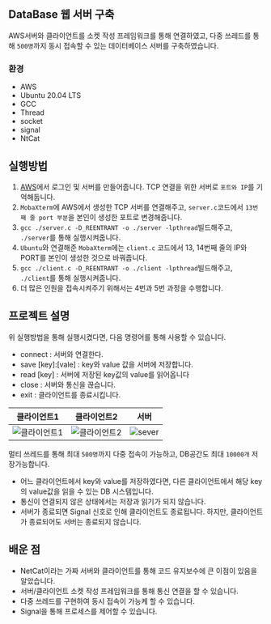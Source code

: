 ## DataBase 웹 서버 구축
AWS서버와 클라이언트를 소켓 작성 프레임워크를 통해 연결하였고, 다중 쓰레드를 통해 `500명`까지 동시 접속할 수 있는 데이터베이스 서버를 구축하였습니다.

### 환경 
- AWS
- Ubuntu 20.04 LTS
- GCC
- Thread
- socket
- signal
- NtCat

## 실행방법
1. [AWS](https://signin.aws.amazon.com/signin?redirect_uri=https%3A%2F%2Fap-northeast-2.console.aws.amazon.com%2Fec2%2Fv2%2Fhome%3Fregion%3Dap-northeast-2%26state%3DhashArgs%2523LaunchInstanceWizard%253A%26isauthcode%3Dtrue&client_id=arn%3Aaws%3Aiam%3A%3A015428540659%3Auser%2Fec2&forceMobileApp=0&code_challenge=WrAiITH3zgku5jj4jk7tQa7Dvkeifl00dtT3NL30zBc&code_challenge_method=SHA-256)에서 로그인 및 서버를 만들어줍니다. TCP 연결을 위한 서버로 `포트와 IP`를 기억해둡니다.
2. `MobaXterm`에 AWS에서 생성한 TCP 서버를 연결해주고, `server.c`코드에서 `13번째 줄 port 부분`을 본인이 생성한 포트로 변경해줍니다.
3. `gcc ./server.c -D_REENTRANT -o ./server -lpthread`빌드해주고, `./server`를 통해 실행시켜줍니다.
4. `Ubuntu`와 연결해준 `MobaXterm`에는 `client.c` 코드에서 13, 14번째 줄의 IP와 PORT를 본인이 생성한 것으로 바꿔줍니다.
5. `gcc ./client.c -D_REENTRANT -o ./client -lpthread`빌드해주고, `./client`를 통해 실행시켜줍니다.
6. 더 많은 인원을 접속시켜주기 위해서는 4번과 5번 과정을 수행합니다.

## 프로젝트 설명
위 실행방법을 통해 실행시켰다면, 다음 명령어를 통해 사용할 수 있습니다.
- connect : 서버와 연결한다.
- save [key]:[vale] : key와 value 값을 서버에 저장합니다.
- read [key] : 서버에 저장된 key값의 value를 읽어옵니다
- close : 서버와 통신을 끊습니다.
- exit : 클라이언트를 종료시킵니다.

|클라이언트1|클라이언트2|서버|
|-|-|-|
|![클라이언트1](https://user-images.githubusercontent.com/99601412/164195046-4227adbb-eefa-4ee8-875f-b70374144fa0.png)|![클라이언트2](https://user-images.githubusercontent.com/99601412/164195062-79055c96-b5ef-49ec-9456-ae450d5b25a2.png)|![sever](https://user-images.githubusercontent.com/99601412/164195040-4294ff10-1586-4c8f-beb2-dd2a16d91efe.png)|

멀티 쓰레드를 통해 최대 `500명`까지 다중 접속이 가능하고, DB공간도 최대 `10000개` 저장가능합니다.

- 어느 클라이언트에서 key와 value를 저장하였다면, 다른 클라이언트에서 해당 key의 value값을 읽을 수 있는 DB 시스템입니다.
- 통신이 연결되지 않은 상태에서는 저장과 읽기가 되지 않습니다.
- 서버가 종료되면 Signal 신호로 인해 클라이언트도 종료됩니다. 하지만, 클라이언트가 종료되어도 서버는 종료되지 않습니다.

## 배운 점
- NetCat이라는 가짜 서버와 클라이언트를 통해 코드 유지보수에 큰 이점이 있음을 알았습니다.
- 서버/클라이언트 소켓 작성 프레임워크를 통해 통신 연결을 할 수 있습니다.
- 다중 쓰레드를 구현하여 동시 접속이 가능케 할 수 있습니다.
- Signal을 통해 프로세스를 제어할 수 있습니다.

